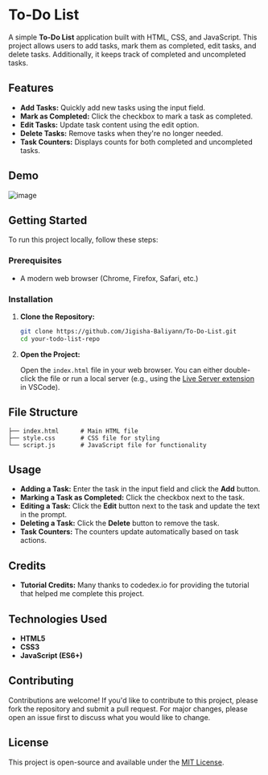 
# To-Do List

A simple **To-Do List** application built with HTML, CSS, and JavaScript. This project allows users to add tasks, mark them as completed, edit tasks, and delete tasks. Additionally, it keeps track of completed and uncompleted tasks.

## Features

- **Add Tasks:** Quickly add new tasks using the input field.
- **Mark as Completed:** Click the checkbox to mark a task as completed.
- **Edit Tasks:** Update task content using the edit option.
- **Delete Tasks:** Remove tasks when they're no longer needed.
- **Task Counters:** Displays counts for both completed and uncompleted tasks.

## Demo

![image](https://github.com/user-attachments/assets/98264f47-40f8-497b-b190-9fe4190eaa4b)

## Getting Started

To run this project locally, follow these steps:

### Prerequisites

- A modern web browser (Chrome, Firefox, Safari, etc.)

### Installation

1. **Clone the Repository:**

   ```bash
   git clone https://github.com/Jigisha-Baliyann/To-Do-List.git
   cd your-todo-list-repo
   ```

2. **Open the Project:**

   Open the `index.html` file in your web browser. You can either double-click the file or run a local server (e.g., using the [Live Server extension](https://marketplace.visualstudio.com/items?itemName=ritwickdey.LiveServer) in VSCode).

## File Structure

```
├── index.html      # Main HTML file
├── style.css       # CSS file for styling
└── script.js       # JavaScript file for functionality
```

## Usage

- **Adding a Task:** Enter the task in the input field and click the **Add** button.
- **Marking a Task as Completed:** Click the checkbox next to the task.
- **Editing a Task:** Click the **Edit** button next to the task and update the text in the prompt.
- **Deleting a Task:** Click the **Delete** button to remove the task.
- **Task Counters:** The counters update automatically based on task actions.

## Credits

- **Tutorial Credits:** Many thanks to codedex.io for providing the tutorial that helped me complete this project.
  
## Technologies Used

- **HTML5**
- **CSS3**
- **JavaScript (ES6+)**

## Contributing

Contributions are welcome! If you'd like to contribute to this project, please fork the repository and submit a pull request. For major changes, please open an issue first to discuss what you would like to change.

## License

This project is open-source and available under the [MIT License](LICENSE).
